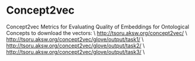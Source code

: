 # Concept2vec
Concept2vec Metrics for Evaluating Quality of Embeddings for Ontological Concepts 
to download the vectors: \\
http://tsoru.aksw.org/concept2vec/  \\
http://tsoru.aksw.org/concept2vec/glove/output/task1/ \\
http://tsoru.aksw.org/concept2vec/glove/output/task2/ \\
http://tsoru.aksw.org/concept2vec/glove/output/task3/ \\


